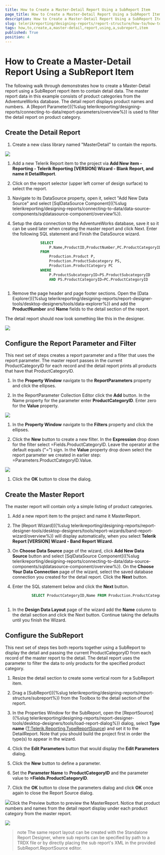```yaml
---
title: How to Create a Master-Detail Report Using a SubReport Item
page_title: How to Create a Master-Detail Report Using a SubReport Item | for Telerik Reporting Documentation
description: How to Create a Master-Detail Report Using a SubReport Item
slug: telerikreporting/designing-reports/report-structure/how-to/how-to-create-a-master-detail-report-using-a-subreport-item
tags: how,to,create,a,master-detail,report,using,a,subreport,item
published: True
position: 4
---
```


# How to Create a Master-Detail Report Using a SubReport Item



The following walk through demonstrates how to create a Master-Detail report using a SubReport report item
        to contain detail data. The master report data in this example consists of product categories from the
        AdventureWorks database. The detail report displays product names and numbers. 
        A [Report Parameter]({%slug telerikreporting/designing-reports/connecting-to-data/report-parameters/overview%}) is used to filter the detail
        report on product category.
      

## Create the Detail Report

1. Create a new class library named "MasterDetail" to contain the reports.
              
  ![](images/MasterDetail0000.png)

1. Add a new Telerik Report item to the project via __Add New item - Reporting - Telerik Reporting [VERSION] Wizard - Blank Report, and name it DetailReport__.
            

1. Click on the report selector (upper left corner of design surface) to select the report.
            

1. Navigate to its DataSource property, open it, select "Add New Data Source" and
              select [SqlDataSource Component]({%slug telerikreporting/designing-reports/connecting-to-data/data-source-components/sqldatasource-component/overview%}).
            

1. Setup the data connection to the AdventureWorks database, save it so it can be used later when creating
              the master report and click Next. Enter the following SQL statement and Finish the DataSource wizard.
            

	
````SQL
				SELECT 
					P.Name,ProductID,ProductNumber,PC.ProductCategoryID
				FROM 
					Production.Product P,
					Production.ProductSubcategory PS,
					Production.ProductCategory PC
				WHERE 
					P.ProductSubcategoryID=PS.ProductSubcategoryID
					AND PS.ProductCategoryID=PC.ProductCategoryID
					
````



1. Remove the page header and page footer sections. Open the [Data Explorer]({%slug telerikreporting/designing-reports/report-designer-tools/desktop-designers/tools/data-explorer%})
              and add the __ProductNumber__ and __Name__ fields to the
              detail section of the report.
            

The detail report should now look something like this in the designer.
          
  ![](images/MasterDetail0010.png)

## Configure the Report Parameter and Filter

This next set of steps creates a report parameter and a filter that uses the report parameter. The master
          report passes in the current ProductCategoryID for each record and the detail report prints all products that have
          that ProductCategoryID.
        

1. In the __Property Window__ navigate to the __ReportParameters__
              property and click the ellipses.
            

1. In the ReportParameter Collection Editor click the __Add__ button. In the Name property
              for the parameter enter __ProductCategoryID__. Enter zero for the __Value__ property.
              
  ![](images/MasterDetail0011.png)

1. In the __Property Window__ navigate to the __Filters__ property and click the ellipses.
            

1. Click the __New__ button to create a new filter. In the __Expression__ drop down
              for the filter select =Fields.ProductCategoryID. Leave the operator at the default equals ("=") sign. In the
              __Value__ property drop down select the report parameter we created in earlier step: =Parameters.ProductCategoryID.Value.
              
  ![](images/MasterDetail0013.png)

1. Click the __OK__ button to close the dialog.
            

## Create the Master Report

The master report will contain only a simple listing of product categories.

1. Add a new report item to the project and name it MasterReport.
            

1. The [Report Wizard]({%slug telerikreporting/designing-reports/report-designer-tools/desktop-designers/tools/report-wizards/band-report-wizard/overview%}) will display automatically, when you select
              __Telerik Report [VERSION] Wizard - Band Report Wizard__.
            

1. On __Choose Data Source__ page of the wizard, click __Add New Data Source__ button and select
              [SqlDataSource Component]({%slug telerikreporting/designing-reports/connecting-to-data/data-source-components/sqldatasource-component/overview%}). On the __Choose Your Data Connection__ page of the wizard,
              select the saved database connection you created for the detail report. Click the __Next__ button.
            

1. Enter the SQL statement below and click the __Next__ button.
            

	
````SQL
			SELECT ProductCategoryID,Name FROM Production.ProductCategory
			
````



1. In the __Design Data Layout__ page of the wizard add the __Name__ column
              to the detail section and click the Next button. Continue taking the defaults until you finish the Wizard.
            

## Configure the SubReport

This next set of steps ties both reports together using a SubReport to display the detail and passing the current
          ProductCategoryID from each record of the master report to the detail. The detail report uses the parameter to filter the data
          to only products for the specified product category.
        

1. Resize the detail section to create some vertical room for a SubReport item.
            

1. Drag a [SubReport]({%slug telerikreporting/designing-reports/report-structure/subreport%}) from the Toolbox to the detail
              section of the report.
            

1. In the Properties Window for the SubReport, open the [ReportSource]({%slug telerikreporting/designing-reports/report-designer-tools/desktop-designers/tools/load-report-dialog%}) dialog, select __Type name__ ([T:Telerik.Reporting.TypeReportSource]()) and set it to the DetailReport.
              Note that you should build the project first in order the type(s) to appear in the wizard. 
            

1. Click the __Edit Parameters__ button that would display the __Edit Parameters__
              dialog.
            

1. Click the __New__ button to define a parameter.
            

1. Set the __Parameter Name__ to __ProductCategoryID__ and the parameter value to __=Fields.ProductCategoryID__.
            

1. Click the __OK__ button to close the parameters dialog and click __OK__
              once again to close the Report Source dialog.
              
  ![](images/MasterDetail0014.png)Click the Preview button to preview the MasterReport. Notice that product numbers and names from the detail
              report display under each product category from the master report.
              
  ![](images/MasterDetail0016.png)

>note The same report layout can be created with the Standalone Report Designer, where sub reports can be specified            by path to a TRDX file or by directly placing the sub report's XML in the provided SubReport.ReportSource editor.          

